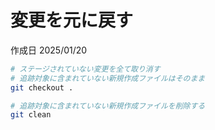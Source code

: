 # 変更を元に戻す

作成日 2025/01/20

```bash
# ステージされていない変更を全て取り消す
# 追跡対象に含まれていない新規作成ファイルはそのまま
git checkout .

# 追跡対象に含まれていない新規作成ファイルを削除する
git clean
```
